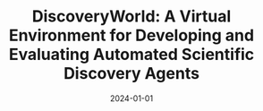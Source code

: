 ---
title: "DiscoveryWorld: A Virtual Environment for Developing and Evaluating Automated Scientific Discovery Agents"
collection: publications
permalink: /publication/2024-01-01-DiscoveryWorld-A-Virtual-Environment-for-Developing-and-Evaluating-Automated-Scientific-Discovery-Agents
date: 2024-01-01
venue: 'arXiv preprint arXiv:2406.06769'
---